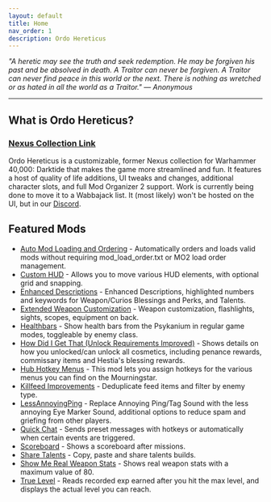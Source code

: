 ```yaml
---
layout: default
title: Home
nav_order: 1
description: Ordo Hereticus
---
```


_"A heretic may see the truth and seek redemption. He may be forgiven his past and be absolved in death. A Traitor can never be forgiven. A Traitor can never find peace in this world or the next. There is nothing as wretched or as hated in all the world as a Traitor."_
 — _Anonymous_
 
---

## What is Ordo Hereticus?
### [Nexus Collection Link](https://next.nexusmods.com/warhammer40kdarktide/collections/rzdfo4)

Ordo Hereticus is a customizable, former Nexus collection for Warhammer 40,000: Darktide that makes the game more streamlined and fun. It features a host of quality of life additions, UI tweaks and changes, additional character slots, and full Mod Organizer 2 support. Work is currently being done to move it to a Wabbajack list. It (most likely) won't be hosted on the UI, but in our [Discord](https://discord.gg/43EhRjU).

## Featured Mods

- [Auto Mod Loading and Ordering](https://www.nexusmods.com/warhammer40kdarktide/mods/246) - Automatically orders and loads valid mods without requiring mod_load_order.txt or MO2 load order management.
- [Custom HUD](https://www.nexusmods.com/warhammer40kdarktide/mods/10) - Allows you to move various HUD elements, with optional grid and snapping.
- [Enhanced Descriptions](https://www.nexusmods.com/warhammer40kdarktide/mods/210) - Enhanced Descriptions, highlighted numbers and keywords for Weapon/Curios Blessings and Perks, and Talents.
- [Extended Weapon Customization](https://www.nexusmods.com/warhammer40kdarktide/mods/277) - Weapon customization, flashlights, sights, scopes, equipment on back.
- [Healthbars](https://www.nexusmods.com/warhammer40kdarktide/mods/16) - Show health bars from the Psykanium in regular game modes, toggleable by enemy class.
- [How Did I Get That (Unlock Requirements Improved)](https://www.nexusmods.com/warhammer40kdarktide/mods/344) - Shows details on how you unlocked/can unlock all cosmetics, including penance rewards, commissary items and Hestia's blessing rewards.
- [Hub Hotkey Menus](https://www.nexusmods.com/warhammer40kdarktide/mods/18) -  This mod lets you assign hotkeys for the various menus you can find on the Mourningstar.
- [Killfeed Improvements](https://www.nexusmods.com/warhammer40kdarktide/mods/70) - Deduplicate feed items and filter by enemy type.
- [LessAnnoyingPing](https://www.nexusmods.com/warhammer40kdarktide/mods/259) - Replace Annoying Ping/Tag Sound with the less annoying Eye Marker Sound, additional options to reduce spam and griefing from other players.
- [Quick Chat](https://www.nexusmods.com/warhammer40kdarktide/mods/161) - Sends preset messages with hotkeys or automatically when certain events are triggered.
- [Scoreboard](https://www.nexusmods.com/warhammer40kdarktide/mods/22) - Shows a scoreboard after missions.
- [Share Talents](https://www.nexusmods.com/warhammer40kdarktide/mods/215) - Copy, paste and share talents builds.
- [Show Me Real Weapon Stats](https://www.nexusmods.com/warhammer40kdarktide/mods/235) - Shows real weapon stats with a maximum value of 80.
- [True Level](https://www.nexusmods.com/warhammer40kdarktide/mods/156) - Reads recorded exp earned after you hit the max level, and displays the actual level you can reach.
